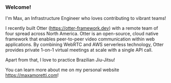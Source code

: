 ### Welcome!

I'm Max, an Infrastructure Engineer who loves contributing to vibrant teams!

I recently built Otter (https://otter-framework.dev) with a remote team of four spread across North America.
Otter is an open-source, cloud native framework that enables peer-to-peer video communication within web applications.
By combining WebRTC and AWS serverless technology, Otter provides private 1-on-1 virtual meetings at scale with a single API call.

Apart from that, I love to practice Brazilian Jiu-Jitsu!

You can learn more about me on my personal website https://maxamoretti.com!
